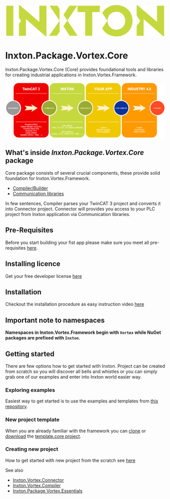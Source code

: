 ![Inxton logo](./../../common_assets/logo.png)

# Inxton.Package.Vortex.Core

Inxton.Package.Vortex.Core (Core) provides foundational tools and libraries for creating industrial applications in Inxton.Vortex.Framework.

![tc3 to inxton to your_app to future](./../../common_assets/tc3-inxton-future.png)

## What's inside *Inxton.Package.Vortex.Core* package

Core package consists of several crucial components, these provide solid foundation for Inxton.Vortex.Framework.

- [Compiler/Builder](/./units/Inxton.vortex.compiler.console/README.md)
- [Communication libraries](/./units/Inxton.Vortex.Connector/README.md)

In few sentences, Compiler parses your TwinCAT 3 project and converts it into Connector project. Connector will provides you access to your PLC project from Inxton application via Communication libraries.

## Pre-Requisites

Before you start building your fist app please make sure you meet all pre-requisites [here](/././common/PREREQUISITES.md).

## Installing licence

Get your free developer license [here](/././common/LicenseInstallation.md)

## Installation

Checkout the installation procedure as easy instruction video [here](/././common/INSTALLATION.md)

## Important note to namespaces

**Namespaces in Inxton.Vortex.Framework begin with ```Vortex``` while NuGet packages are prefixed with ```Inxton```.**

## Getting started

There are few options how to get started with Inxton. Project can be created from scratch so you will discover all bells and whistles or you can simply grab one of our examples and enter into Inxton world easier way.

### Exploring examples

Easiest way to get started is to use the examples and templates from [this repository](https://github.com/Inxton/Examples-Inxton.Package.Vortex.Core/).

### New project template

When you are already familiar with the framework you can [clone](https://github.com/Inxton/template.core.git) or [download](https://github.com/Inxton/template.core/archive/master.zip) the [template.core project](https://github.com/Inxton/template.core).

### Creating new project

How to get started with new project from the scratch see [here](/apis/Inxton.vortex.compiler.console/README.md#Getting-started)

See also

* [Inxton.Vortex.Connector](/units/Inxton.Vortex.Connector/README.md)
* [Inxton.Vortex.Compiler](/units/Inxton.vortex.compiler.console/README.md)
* [Inxton.Package.Vortex.Essentials](/02essentials/getting_started/getting_started.md)

